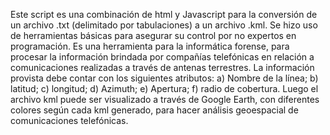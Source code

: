 Este script es una combinación de html y Javascript para la conversión de un archivo .txt (delimitado por tabulaciones) a un archivo .kml. 
Se hizo uso de herramientas básicas para asegurar su control por no expertos en programación. Es una herramienta para la informática forense, para procesar la información brindada por compañías telefónicas en relación a comunicaciones realizadas a través de antenas terrestres. 
La información provista debe contar con los siguientes atributos: a) Nombre de la línea; b) latitud; c) longitud; d) Azimuth; e) Apertura; f)  radio de cobertura. 
Luego el archivo kml puede ser visualizado a través de Google Earth, con diferentes colores según cada kml generado, para hacer análisis geoespacial de comunicaciones telefónicas. 
